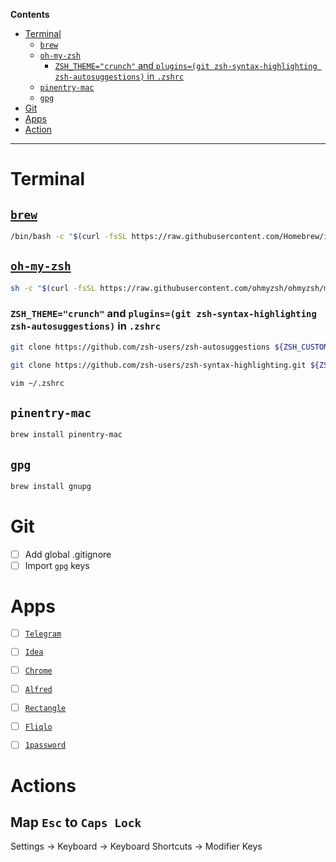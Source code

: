 **Contents**

<!-- TOC -->
* [Terminal](#terminal)
  * [`brew`](#brew)
  * [`oh-my-zsh`](#oh-my-zsh)
    * [`ZSH_THEME="crunch"` and `plugins=(git zsh-syntax-highlighting zsh-autosuggestions)` in `.zshrc`](#zsh_themecrunch-and-pluginsgit-zsh-syntax-highlighting-zsh-autosuggestions-in-zshrc)
  * [`pinentry-mac`](#pinentry-mac)
  * [`gpg`](#gpg)
* [Git](#git)
* [Apps](#apps)
* [Action](#actions)
<!-- TOC -->

---

# Terminal

## [`brew`](https://brew.sh/)

```bash
/bin/bash -c "$(curl -fsSL https://raw.githubusercontent.com/Homebrew/install/HEAD/install.sh)"
```

## [`oh-my-zsh`](https://ohmyz.sh/)

```bash
sh -c "$(curl -fsSL https://raw.githubusercontent.com/ohmyzsh/ohmyzsh/master/tools/install.sh)"
```

### `ZSH_THEME="crunch"` and `plugins=(git zsh-syntax-highlighting zsh-autosuggestions)` in `.zshrc`

```bash
git clone https://github.com/zsh-users/zsh-autosuggestions ${ZSH_CUSTOM:-~/.oh-my-zsh/custom}/plugins/zsh-autosuggestions
```

```bash
git clone https://github.com/zsh-users/zsh-syntax-highlighting.git ${ZSH_CUSTOM:-~/.oh-my-zsh/custom}/plugins/zsh-syntax-highlighting
```

```bash
vim ~/.zshrc
```

## `pinentry-mac`

```bash
brew install pinentry-mac
```

## `gpg`

```bash
brew install gnupg
```

# Git

- [ ] Add global .gitignore
- [ ] Import `gpg` keys

# Apps

- [ ] [`Telegram`](https://macos.telegram.org/)
- [ ] [`Idea`](https://www.jetbrains.com/idea/download/?section=mac)
- [ ] [`Chrome`](https://www.google.com/intl/en/chrome/)
- [ ] [`Alfred`](https://www.alfredapp.com/)
- [ ] [`Rectangle`](https://rectangleapp.com/)
- [ ] [`Fliqlo`](https://fliqlo.com/)
- [ ] [`1password`](https://support.1password.com/get-the-apps/)


# Actions

## Map `Esc` to `Caps Lock`

Settings -> Keyboard -> Keyboard Shortcuts -> Modifier Keys
